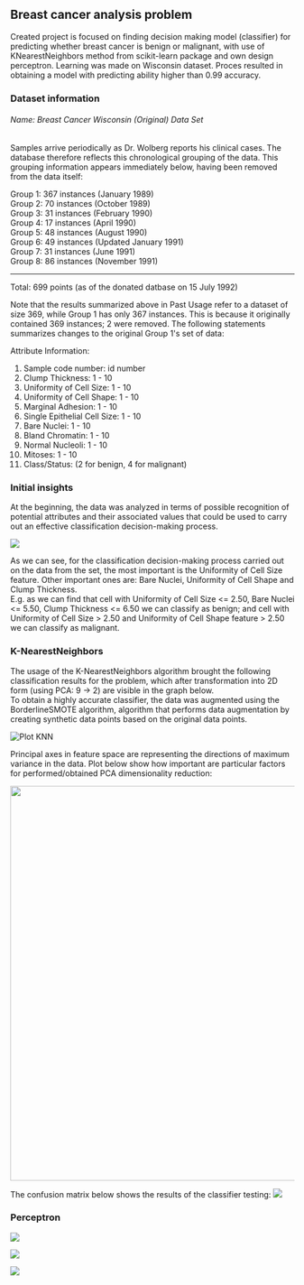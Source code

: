 ## Breast cancer analysis problem

Created project is focused on finding decision making model (classifier) for predicting whether breast cancer is benign or malignant, with use of KNearestNeighbors method from scikit-learn package and own design perceptron. 
Learning was made on Wisconsin dataset. Proces resulted in obtaining a model with predicting ability higher than 0.99 accuracy.

### Dataset information

###### Name: Breast Cancer Wisconsin (Original) Data Set 

Samples arrive periodically as Dr. Wolberg reports his clinical cases. The database therefore reflects this chronological grouping of the data. This grouping information appears immediately below, having been removed from the data itself: 

Group 1: 367 instances (January 1989)  
Group 2: 70 instances (October 1989)  
Group 3: 31 instances (February 1990)  
Group 4: 17 instances (April 1990)  
Group 5: 48 instances (August 1990)  
Group 6: 49 instances (Updated January 1991)  
Group 7: 31 instances (June 1991)  
Group 8: 86 instances (November 1991)  

----------------------------------------- 
Total: 699 points (as of the donated datbase on 15 July 1992) 

Note that the results summarized above in Past Usage refer to a dataset of size 369, while Group 1 has only 367 instances. This is because it originally contained 369 instances; 2 were removed. The following statements summarizes changes to the original Group 1's set of data: 

Attribute Information:

1. Sample code number: id number 
2. Clump Thickness: 1 - 10 
3. Uniformity of Cell Size: 1 - 10 
4. Uniformity of Cell Shape: 1 - 10 
5. Marginal Adhesion: 1 - 10 
6. Single Epithelial Cell Size: 1 - 10 
7. Bare Nuclei: 1 - 10 
8. Bland Chromatin: 1 - 10 
9. Normal Nucleoli: 1 - 10 
10. Mitoses: 1 - 10 
11. Class/Status: (2 for benign, 4 for malignant)

### Initial insights

At the beginning, the data was analyzed in terms of possible recognition of potential attributes and their associated values that could be used to carry out an effective classification decision-making process.

![](https://github.com/KrzysiekJa/knn-on-health/blob/master/knn%20on%20breast%20cancer/decission_tree.png)

As we can see, for the classification decision-making process carried out on the data from the set, the most important is the Uniformity of Cell Size feature. Other important ones are: Bare Nuclei, Uniformity of Cell Shape and Clump Thickness.  
E.g. as we can find that cell with Uniformity of Cell Size <= 2.50, Bare Nuclei <= 5.50, Clump Thickness <= 6.50 we can classify as benign; and cell with Uniformity of Cell Size > 2.50 and Uniformity of Cell Shape feature > 2.50 we can classify as malignant. 

### K-NearestNeighbors

The usage of the K-NearestNeighbors algorithm brought the following classification results for the problem, which after transformation into 2D form (using PCA: 9 -> 2) are visible in the graph below.  
To obtain a highly accurate classifier, the data was augmented using the BorderlineSMOTE algorithm, algorithm that performs data augmentation by creating synthetic data points based on the original data points.

![](https://github.com/KrzysiekJa/knn-on-health/blob/master/knn%20on%20breast%20cancer/knn_plot.png "Plot KNN")

Principal axes in feature space are representing the directions of maximum variance in the data. Plot below show how important are particular factors for performed/obtained PCA dimensionality reduction:  
<p align="center"><img src="https://github.com/KrzysiekJa/knn-on-health/blob/master/knn%20on%20breast%20cancer/pca_components.png" width="750" height="700" /></p>

The confusion matrix below shows the results of the classifier testing:
![](https://github.com/KrzysiekJa/knn-on-health/blob/master/knn%20on%20breast%20cancer/confusion_matrix.png)

### Perceptron

![](https://github.com/KrzysiekJa/knn-on-health/blob/master/perceptron/learning_rate.png)

![](https://github.com/KrzysiekJa/knn-on-health/blob/master/perceptron/decision_boundary.png)

![](https://github.com/KrzysiekJa/knn-on-health/blob/master/perceptron/confusion_matrix.png)
